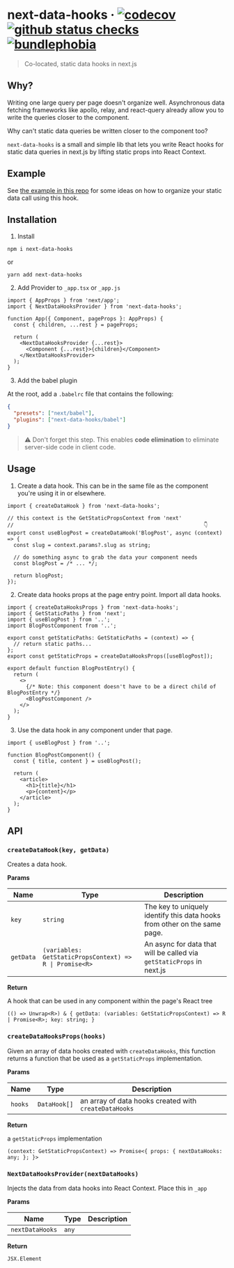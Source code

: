 # next-data-hooks · [![codecov](https://codecov.io/gh/ricokahler/next-data-hooks/branch/main/graph/badge.svg)](https://codecov.io/gh/ricokahler/next-data-hooks) [![github status checks](https://badgen.net/github/checks/ricokahler/next-data-hooks/main)](https://github.com/ricokahler/next-data-hooks/actions) [![bundlephobia](https://badgen.net/bundlephobia/minzip/next-data-hooks)](https://bundlephobia.com/result?p=next-data-hooks)

> Co-located, static data hooks in next.js

## Why?

Writing one large query per page doesn't organize well. Asynchronous data fetching frameworks like apollo, relay, and react-query already allow you to write the queries closer to the component.

Why can't static data queries be written closer to the component too?

`next-data-hooks` is a small and simple lib that lets you write React hooks for static data queries in next.js by lifting static props into React Context.

## Example

See [the example in this repo](https://github.com/ricokahler/next-data-hooks/tree/main/examples/next-data-hooks-example) for some ideas on how to organize your static data call using this hook.

## Installation

1. Install

```
npm i next-data-hooks
```

or

```
yarn add next-data-hooks
```

2. Add Provider to `_app.tsx` or `_app.js`

```tsx
import { AppProps } from 'next/app';
import { NextDataHooksProvider } from 'next-data-hooks';

function App({ Component, pageProps }: AppProps) {
  const { children, ...rest } = pageProps;

  return (
    <NextDataHooksProvider {...rest}>
      <Component {...rest}>{children}</Component>
    </NextDataHooksProvider>
  );
}
```

3. Add the babel plugin

At the root, add a `.babelrc` file that contains the following:

```json
{
  "presets": ["next/babel"],
  "plugins": ["next-data-hooks/babel"]
}
```

> ⚠️ Don't forget this step. This enables **code elimination** to eliminate server-side code in client code.

## Usage

1. Create a data hook. This can be in the same file as the component you're using it in or elsewhere.

```tsx
import { createDataHook } from 'next-data-hooks';

// this context is the GetStaticPropsContext from 'next'
//                                                             👇
export const useBlogPost = createDataHook('BlogPost', async (context) => {
  const slug = context.params?.slug as string;

  // do something async to grab the data your component needs
  const blogPost = /* ... */;

  return blogPost;
});
```

2. Create data hooks props at the page entry point. Import all data hooks.

```tsx
import { createDataHooksProps } from 'next-data-hooks';
import { GetStaticPaths } from 'next';
import { useBlogPost } from '..';
import BlogPostComponent from '..';

export const getStaticPaths: GetStaticPaths = (context) => {
  // return static paths...
};
export const getStaticProps = createDataHooksProps([useBlogPost]);

export default function BlogPostEntry() {
  return (
    <>
      {/* Note: this component doesn't have to be a direct child of BlogPostEntry */}
      <BlogPostComponent />
    </>
  );
}
```

3. Use the data hook in any component under that page.

```tsx
import { useBlogPost } from '..';

function BlogPostComponent() {
  const { title, content } = useBlogPost();

  return (
    <article>
      <h1>{title}</h1>
      <p>{content}</p>
    </article>
  );
}
```

## API

<!-- DOCSTART -->

### `createDataHook(key, getData)`

Creates a data hook.

**Params**

| Name      | Type                                                    | Description                                                               |
| --------- | ------------------------------------------------------- | ------------------------------------------------------------------------- |
| `key`     | `string`                                                | The key to uniquely identify this data hooks from other on the same page. |
| `getData` | `(variables: GetStaticPropsContext) => R \| Promise<R>` | An async for data that will be called via `getStaticProps` in next.js     |

**Return**

A hook that can be used in any component within the page's React tree

```
(() => Unwrap<R>) & { getData: (variables: GetStaticPropsContext) => R | Promise<R>; key: string; }
```

### `createDataHooksProps(hooks)`

Given an array of data hooks created with `createDataHooks`, this function
returns a function that be used as a `getStaticProps` implementation.

**Params**

| Name    | Type         | Description                                           |
| ------- | ------------ | ----------------------------------------------------- |
| `hooks` | `DataHook[]` | an array of data hooks created with `createDataHooks` |

**Return**

a `getStaticProps` implementation

```
(context: GetStaticPropsContext) => Promise<{ props: { nextDataHooks: any; }; }>
```

### `NextDataHooksProvider(nextDataHooks)`

Injects the data from data hooks into React Context. Place this in `_app`

**Params**

| Name            | Type  | Description |
| --------------- | ----- | ----------- |
| `nextDataHooks` | `any` |             |

**Return**

```
JSX.Element
```

<!-- DOCEND -->
